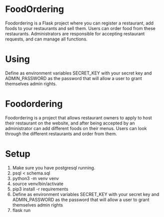 # FoodOrdering
Foodordering is a Flask project where you can register a restaurant, add foods to your restaurants and sell them. Users can order food from these restaurants. Administrators are responsible for accepting restaurant requests, and can manage all functions.

# Using
Define as environment variables SECRET_KEY with your secret key and ADMIN_PASSWORD as the password that will allow a user to grant themselves admin rights.

# Foodordering

Foodordering is a project that allows restaurant owners to apply to host their restaurant on the website, and after being accepted by an administrator can add different foods on their menus.
Users can look through the different restaurants and order from them.

# Setup

1. Make sure you have postgresql running.
2. psql < schema.sql
3. python3 -m venv venv
4. source venv/bin/activate
5. pip3 install -r requirements
6. Define as environment variables SECRET_KEY with your secret key and ADMIN_PASSWORD as the password that will allow a user to grant themselves admin rights
7. flask run

